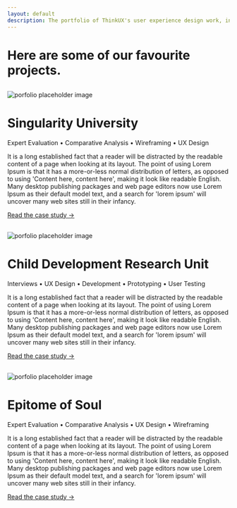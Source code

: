 ```yaml
---
layout: default
description: The portfolio of ThinkUX's user experience design work, including prototyping, expert evaluation, usability testing, design sprints, user interviews, and more.
---
```


<div class="portfolio-banner">
  <div class="portfolio-header">
    <h1 class="text-center">Here are some of our favourite projects.</h1>
  </div>
</div>
<div class="container">
  
  <div class="row portfolio-item">
    <div class="col-xs-10 col-xs-offset-1 col-md-10 col-md-offset-1">
      <div class="row">
        <div class="col-xs-12 col-sm-5" style="margin-top: 30px">
          <img class="img-responsive center-block" src="{{ site.baseurl }}/images/portfolio-test.jpg" alt="porfolio placeholder image" />
        </div>
        <div class="col-xs-12 col-sm-7">
          <h1>Singularity University</h1>
          <p class="services">Expert Evaluation &bull; Comparative Analysis &bull; Wireframing &bull; UX Design</p>
          <p>It is a long established fact that a reader will be distracted by the readable content of a page when looking at its layout. The point of using Lorem Ipsum is that it has a more-or-less normal distribution of letters, as opposed to using 'Content here, content here', making it look like readable English. Many desktop publishing packages and web page editors now use Lorem Ipsum as their default model text, and a search for 'lorem ipsum' will uncover many web sites still in their infancy.</p>
          <p><a href="#">Read the case study &rarr;</a></p>
        </div>
      </div>
    </div>
  </div>
  
  <div class="row portfolio-item">
    <div class="col-xs-10 col-xs-offset-1 col-md-10 col-md-offset-1">
      <div class="row">
        <div class="col-xs-12 col-sm-5" style="margin-top: 30px">
          <img class="img-responsive center-block" src="{{ site.baseurl }}/images/portfolio-test2.jpeg" alt="porfolio placeholder image" />
        </div>
        <div class="col-xs-12 col-sm-7">
          <h1>Child Development Research Unit</h1>
          <p class="services">Interviews &bull; UX Design &bull; Development &bull; Prototyping &bull; User Testing</p>
          <p>It is a long established fact that a reader will be distracted by the readable content of a page when looking at its layout. The point of using Lorem Ipsum is that it has a more-or-less normal distribution of letters, as opposed to using 'Content here, content here', making it look like readable English. Many desktop publishing packages and web page editors now use Lorem Ipsum as their default model text, and a search for 'lorem ipsum' will uncover many web sites still in their infancy.</p>
          <p><a href="#">Read the case study &rarr;</a></p>
        </div>
      </div>
    </div>
  </div>
  
  <div class="row portfolio-item">
    <div class="col-xs-10 col-xs-offset-1 col-md-10 col-md-offset-1">
      <div class="row">
        <div class="col-xs-12 col-sm-5" style="margin-top: 30px">
          <img class="img-responsive center-block" src="{{ site.baseurl }}/images/portfolio-test3.jpeg" alt="porfolio placeholder image" />
        </div>
        <div class="col-xs-12 col-sm-7">
          <h1>Epitome of Soul</h1>
          <p class="services">Expert Evaluation &bull; Comparative Analysis &bull; UX Design &bull; Wireframing</p>
          <p>It is a long established fact that a reader will be distracted by the readable content of a page when looking at its layout. The point of using Lorem Ipsum is that it has a more-or-less normal distribution of letters, as opposed to using 'Content here, content here', making it look like readable English. Many desktop publishing packages and web page editors now use Lorem Ipsum as their default model text, and a search for 'lorem ipsum' will uncover many web sites still in their infancy.</p>
          <p><a href="#">Read the case study &rarr;</a></p>
        </div>
      </div>
    </div>
  </div>
  
</div>
